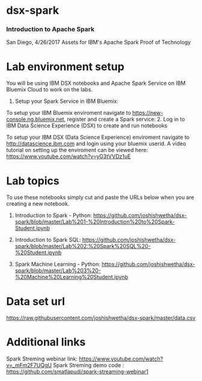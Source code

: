 # dsx-spark

### Introduction to Apache Spark

San Diego, 4/26/2017 
Assets for IBM's Apache Spark Proof of Technology

# Lab environment setup

You will be using IBM DSX notebooks and Apache Spark Service on IBM Bluemix Cloud to work on the labs.
1. Setup your Spark Service in IBM Bluemix:

To setup your IBM Bluemix enviroment navigate to https://new-console.ng.bluemix.net, register and create a Spark service:
2. Log in to IBM Data Science Experience (DSX) to create and run notebooks

To setup your IBM DSX (Data Science Experience) enviroment navigate to http://datascience.ibm.com and login using your bluemix userid.
A video tutorial on setting up the enviroment can be viewed here:
https://www.youtube.com/watch?v=yG3tVVDz1uE

# Lab topics

To use these notebooks simply cut and paste the URLs below when you are creating a new notebook.
1. Introduction to Spark - Python:
https://github.com/joshishwetha/dsx-spark/blob/master/Lab%201-%20Introduction%20to%20Spark-Student.ipynb

2. Introduction to Spark SQL:
https://github.com/joshishwetha/dsx-spark/blob/master/Lab%202:%20Spark%20SQL%20-%20Student.ipynb

3. Spark Machine Learning - Python:
https://github.com/joshishwetha/dsx-spark/blob/master/Lab%203%20-%20Machine%20Learning%20Student.ipynb

# Data set url
https://raw.githubusercontent.com/joshishwetha/dsx-spark/master/data.csv

# Additional links
Spark Streming webinar link: https://www.youtube.com/watch?v=_mFm2F7UQgU 
Spark Streming demo code : https://github.com/smatlapudi/spark-streaming-webinar1 
